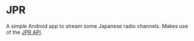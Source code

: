 # JPR
A simple Android app to stream some Japanese radio channels. Makes use of the [JPR API](https://github.com/maxim380/JPR_API/).
